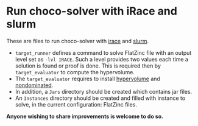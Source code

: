 # Run choco-solver with iRace and slurm
These are files to run choco-solver with [irace](https://iridia.ulb.ac.be/irace/) and [slurm](https://slurm.schedmd.com/documentation.html).

- `target_runner` defines a command to solve FlatZinc file with an output level set as `-lvl IRACE`.
Such a level provides two values each time a solution is found or proof is done.
This is required then by  `target_evaluator` to compute the hypervolume. 
- The `target_evaluator` requires to install [hypervolume](http://lopez-ibanez.eu/hypervolume) and [nondominated](https://github.com/MLopez-Ibanez/irace/tree/master/examples/mo-tools).
- In addition, a `Jars` directory should be created which contains jar files. 
- An `Instances` directory should be created and filled with instance to solve, in the current configuration: FlatZinc files.

**Anyone wishing to share improvements is welcome to do so.**